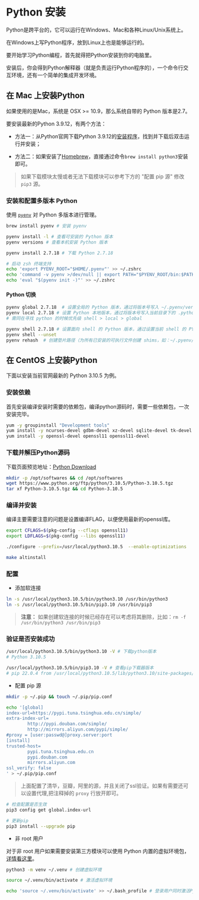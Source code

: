 # Python 安装

Python是跨平台的，它可以运行在Windows、Mac和各种Linux/Unix系统上。

在Windows上写Python程序，放到Linux上也是能够运行的。

要开始学习Python编程，首先就得把Python安装到你的电脑里。

安装后，你会得到Python解释器（就是负责运行Python程序的），一个命令行交互环境，还有一个简单的集成开发环境。

## 在 Mac 上安装Python

如果使用的是Mac，系统是 OSX >= 10.9，那么系统自带的 Python 版本是2.7。

要安装最新的Python 3.9.12，有两个方法：

- 方法一：从Python官网下载Python 3.9.12的[安装程序](https://www.python.org/downloads/)，找到并下载后双击运行并安装；

- 方法二：如果安装了[Homebrew](https://brew.sh/)，直接通过命令`brew install python3`安装即可。

> 如果下载模块太慢或者无法下载模块可以参考下方的 "配置 pip 源" 修改 `pip3` 源。 

### 安装和配置多版本 Python

使用 [`pyenv`](https://github.com/pyenv/pyenv) 对 Python 多版本进行管理。

```bash
brew install pyenv # 安装 pyenv

pyenv install -l # 查看可安装的 Python 版本
pyenv versions # 查看本机安装 Python 版本

pyenv install 2.7.18 # 下载 Python 2.7.18
```

```bash
# 启动 zsh 终端支持
echo 'export PYENV_ROOT="$HOME/.pyenv"' >> ~/.zshrc
echo 'command -v pyenv >/dev/null || export PATH="$PYENV_ROOT/bin:$PATH"' >> ~/.zshrc
echo 'eval "$(pyenv init -)"' >> ~/.zshrc
```

#### Python 切换
```bash
pyenv global 2.7.18  # 设置全局的 Python 版本，通过将版本号写入 ~/.pyenv/version 文件的方式。
pyenv local 2.7.18 # 设置 Python 本地版本，通过将版本号写入当前目录下的 .python-version 文件的方式。通过这种方式设置的 Python 版本优先级较 global 高。
# 需同在寻找 python 的时候优先级 shell > local > global
```

```bash
pyenv shell 2.7.18 # 设置面向 shell 的 Python 版本，通过设置当前 shell 的 PYENV_VERSION 环境变量的方式。这个版本的优先级比 local 和 global 都要高。`--unset` 参数可以用于取消当前 shell 设定的版本。
pyenv shell --unset
pyenv rehash  # 创建垫片路径（为所有已安装的可执行文件创建 shims，如：~/.pyenv/versions/*/bin/*，因此，每当你增删了 Python 版本或带有可执行文件的包（如 pip）以后，都应该执行一次本命令）
```



## 在 CentOS 上安装Python

下面以安装当前官网最新的 Python 3.10.5 为例。

### 安装依赖

首先安装编译安装时需要的依赖包，编译python源码时，需要一些依赖包，一次安装完毕。

```bash
yum -y groupinstall "Development tools"
yum install -y ncurses-devel gdbm-devel xz-devel sqlite-devel tk-devel uuid-devel readline-devel bzip2-devel libffi-devel
yum install -y openssl-devel openssl11 openssl11-devel
```

### 下载并解压Python源码

下载页面预览地址：[Python Download](https://www.python.org/downloads/)

```bash
mkdir -p /opt/softwares && cd /opt/softwares
wget https://www.python.org/ftp/python/3.10.5/Python-3.10.5.tgz
tar xf Python-3.10.5.tgz && cd Python-3.10.5
```

### 编译并安装

编译主要需要注意的问题是设置编译FLAG，以便使用最新的openssl库。

```bash
export CFLAGS=$(pkg-config --cflags openssl11)
export LDFLAGS=$(pkg-config --libs openssl11)
```

```bash
./configure --prefix=/usr/local/python3.10.5  --enable-optimizations

make altinstall
```

### 配置

- 添加软连接

```bash
ln -s /usr/local/python3.10.5/bin/python3.10 /usr/bin/python3
ln -s /usr/local/python3.10.5/bin/pip3.10 /usr/bin/pip3
```

> **注意：** 如果创建软连接的时候已经存在可以考虑将其删除，比如：`rm -f /usr/bin/python3 /usr/bin/pip3`

### 验证是否安装成功

```bash
/usr/local/python3.10.5/bin/python3.10 -V # 下载python版本
# Python 3.10.5

/usr/local/python3.10.5/bin/pip3.10 -V # 查看pip下载器版本
# pip 22.0.4 from /usr/local/python3.10.5/lib/python3.10/site-packages/pip (python 3.10)
```

- 配置 pip 源
```bash
mkdir -p ~/.pip && touch ~/.pip/pip.conf

echo '[global]
index-url=https://pypi.tuna.tsinghua.edu.cn/simple/
extra-index-url=
        http://pypi.douban.com/simple/
        http://mirrors.aliyun.com/pypi/simple/
#proxy = [user:passwd@]proxy.server:port
[install]
trusted-host=
        pypi.tuna.tsinghua.edu.cn
        pypi.douban.com
        mirrors.aliyun.com
ssl_verify: false
' > ~/.pip/pip.conf
```
> 上面配置了清华，豆瓣，阿里的源，并且关闭了ssl验证。如果有需要还可以设置代理,把注释掉的 `proxy` 行放开即可。

```bash
# 检查配置是否生效
pip3 config get global.index-url

# 更新pip
pip3 install --upgrade pip
```

- 非 root 用户

对于非 root 用户如果需要安装第三方模块可以使用 Python 内置的虚拟环境包，[详情看这里](https://docs.python.org/zh-cn/3/tutorial/venv.html)。

```bash
python3 -m venv ~/.venv # 创建虚拟环境

source ~/.venv/bin/activate # 激活虚拟环境

echo 'source ~/.venv/bin/activate' >> ~/.bash_profile # 登录用户同时激活Python虚拟环境
```


